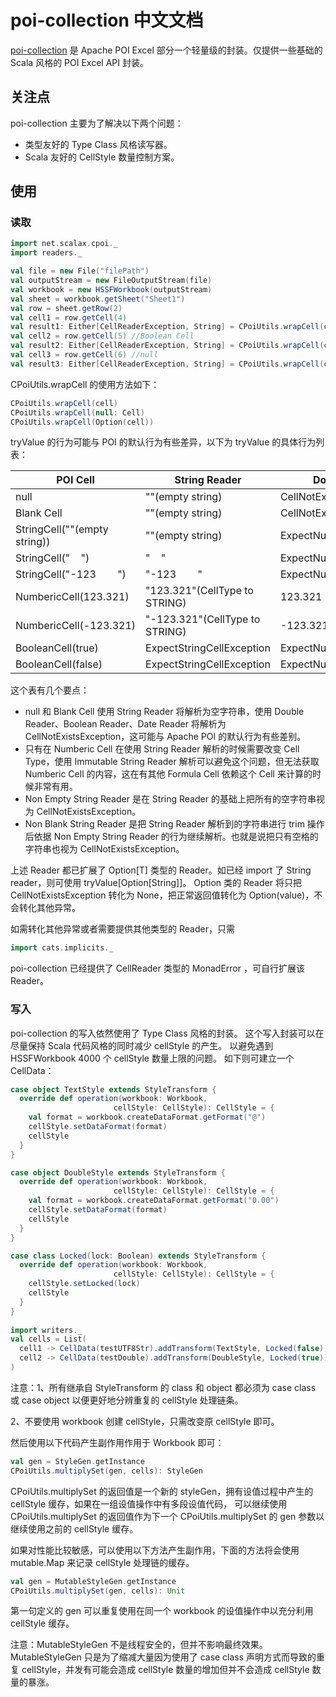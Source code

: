 # poi-collection 中文文档

[poi-collection](https://github.com/scalax/poi-collection) 是 Apache POI
Excel 部分一个轻量级的封装。仅提供一些基础的 Scala 风格的 POI Excel API 封装。

## 关注点

poi-collection 主要为了解决以下两个问题：
* 类型友好的 Type Class 风格读写器。
* Scala 友好的 CellStyle 数量控制方案。

## 使用

### 读取

```scala
import net.scalax.cpoi._
import readers._

val file = new File("filePath")
val outputStream = new FileOutputStream(file)
val workbook = new HSSFWorkbook(outputStream)
val sheet = workbook.getSheet("Sheet1")
val row = sheet.getRow(2)
val cell1 = row.getCell(4)
val result1: Either[CellReaderException, String] = CPoiUtils.wrapCell(cell1).tryValue[String] //Right("Test")
val cell2 = row.getCell(5) //Boolean Cell
val result2: Either[CellReaderException, String] = CPoiUtils.wrapCell(cell2).tryValue[String] //Left(ExpectStringCellException)
val cell3 = row.getCell(6) //null
val result3: Either[CellReaderException, String] = CPoiUtils.wrapCell(cell3).tryValue[Option[Double]] //Right(None)
```

CPoiUtils.wrapCell 的使用方法如下：
```scala
CPoiUtils.wrapCell(cell)
CPoiUtils.wrapCell(null: Cell)
CPoiUtils.wrapCell(Option(cell))
```

tryValue 的行为可能与 POI 的默认行为有些差异，以下为 tryValue 的具体行为列表：

| POI Cell | String Reader | Double Reader | Boolean Reader | Date Reader | Immutable String Reader | Non Empty String Reader | Non Blank String Reader |
|-------|-------|-------|-------|-------|-------|-------|-------|
| null | ""(empty string) | CellNotExistsException | CellNotExistsException | CellNotExistsException | ""(empty string) | CellNotExistsException | CellNotExistsException |
| Blank Cell | ""(empty string) | CellNotExistsException | CellNotExistsException | CellNotExistsException | ""(empty string) | CellNotExistsException | CellNotExistsException |
| StringCell(""(empty string)) | ""(empty string) | ExpectNumericCellException | ExpectBooleanCellException | ExpectDateException | ""(empty string) | CellNotExistsException | CellNotExistsException |
| StringCell("&nbsp;&nbsp;&nbsp;&nbsp;") | "&nbsp;&nbsp;&nbsp;&nbsp;" | ExpectNumericCellException | ExpectBooleanCellException | ExpectDateException | "&nbsp;&nbsp;&nbsp;&nbsp;" | "&nbsp;&nbsp;&nbsp;&nbsp;" | CellNotExistsException |
| StringCell("-123&nbsp;&nbsp;&nbsp;&nbsp;&nbsp;&nbsp;&nbsp;&nbsp;") | "-123&nbsp;&nbsp;&nbsp;&nbsp;&nbsp;&nbsp;&nbsp;&nbsp;" | ExpectNumericCellException | ExpectBooleanCellException | ExpectDateException | "-123&nbsp;&nbsp;&nbsp;&nbsp;&nbsp;&nbsp;&nbsp;&nbsp;" | "-123&nbsp;&nbsp;&nbsp;&nbsp;&nbsp;&nbsp;&nbsp;&nbsp;" | "-123" |
| NumbericCell(123.321) | "123.321"(CellType to STRING) | 123.321 | ExpectBooleanCellException | Date(-2198535808600L) | ExpectStringCellException | "123.321"(CellType to STRING) | "123.321"(CellType to STRING) |
| NumbericCell(-123.321) | "-123.321"(CellType to STRING) | -123.321 | ExpectBooleanCellException | ExpectDateException | ExpectStringCellException | "-123.321"(CellType to STRING) | "-123.321"(CellType to STRING) |
| BooleanCell(true) | ExpectStringCellException | ExpectNumericCellException | true | ExpectDateException | ExpectStringCellException | ExpectStringCellException | ExpectStringCellException |
| BooleanCell(false) | ExpectStringCellException | ExpectNumericCellException | false | ExpectDateException | ExpectStringCellException | ExpectStringCellException | ExpectStringCellException |

这个表有几个要点：
* null 和 Blank Cell 使用 String Reader 将解析为空字符串，使用 Double Reader、Boolean Reader、Date Reader
将解析为 CellNotExistsException，这可能与 Apache POI 的默认行为有些差别。
* 只有在 Numberic Cell 在使用 String Reader 解析的时候需要改变 Cell Type，使用 Immutable String Reader 解析可以避免这个问题，但无法获取
Numberic Cell 的内容，这在有其他 Formula Cell 依赖这个 Cell 来计算的时候非常有用。
* Non Empty String Reader 是在 String Reader 的基础上把所有的空字符串视为 CellNotExistsException。
* Non Blank String Reader 是把 String Reader 解析到的字符串进行 trim 操作后依据 Non Empty String Reader 的行为继续解析。也就是说把只有空格的字符串也视为 CellNotExistsException。

上述 Reader 都已扩展了 Option[T] 类型的 Reader。如已经 import 了 String reader，则可使用 tryValue[Option[String]]。
Option 类的 Reader 将只把 CellNotExistsException 转化为 None，把正常返回值转化为 Option(value)，不会转化其他异常。

如需转化其他异常或者需要提供其他类型的 Reader，只需
```scala
import cats.implicits._
```
poi-collection 已经提供了 CellReader 类型的 MonadError ，可自行扩展该 Reader。

### 写入

poi-collection 的写入依然使用了 Type Class 风格的封装。
这个写入封装可以在尽量保持 Scala 代码风格的同时减少 cellStyle 的产生。
以避免遇到 HSSFWorkbook 4000 个 cellStyle 数量上限的问题。
如下则可建立一个 CellData：
```scala
case object TextStyle extends StyleTransform {
  override def operation(workbook: Workbook,
                       cellStyle: CellStyle): CellStyle = {
    val format = workbook.createDataFormat.getFormat("@")
    cellStyle.setDataFormat(format)
    cellStyle
  }
}

case object DoubleStyle extends StyleTransform {
  override def operation(workbook: Workbook,
                       cellStyle: CellStyle): CellStyle = {
    val format = workbook.createDataFormat.getFormat("0.00")
    cellStyle.setDataFormat(format)
    cellStyle
  }
}

case class Locked(lock: Boolean) extends StyleTransform {
  override def operation(workbook: Workbook,
                       cellStyle: CellStyle): CellStyle = {
    cellStyle.setLocked(lock)
    cellStyle
  }
}
  
import writers._
val cells = List(
  cell1 -> CellData(testUTF8Str).addTransform(TextStyle, Locked(false)),
  cell2 -> CellData(testDouble).addTransform(DoubleStyle, Locked(true))
)
```
注意：1、所有继承自 StyleTransform 的 class 和 object 都必须为 case class 或 case object 以便更好地分辨重复的 cellStyle
处理链条。

2、不要使用 workbook 创建 cellStyle，只需改变原 cellStyle 即可。

然后使用以下代码产生副作用作用于 Workbook 即可：
```scala
val gen = StyleGen.getInstance
CPoiUtils.multiplySet(gen, cells): StyleGen
```
CPoiUtils.multiplySet 的返回值是一个新的 styleGen，拥有设值过程中产生的 cellStyle 缓存，如果在一组设值操作中有多段设值代码，
可以继续使用 CPoiUtils.multiplySet 的返回值作为下一个 CPoiUtils.multiplySet 的 gen 参数以继续使用之前的 cellStyle 缓存。

如果对性能比较敏感，可以使用以下方法产生副作用，下面的方法将会使用 mutable.Map 来记录 cellStyle 处理链的缓存。
```scala
val gen = MutableStyleGen.getInstance
CPoiUtils.multiplySet(gen, cells): Unit
```
第一句定义的 gen 可以重复使用在同一个 workbook 的设值操作中以充分利用 cellStyle 缓存。

注意：MutableStyleGen 不是线程安全的，但并不影响最终效果。MutableStyleGen 只是为了缩减大量因为使用了 case class
声明方式而导致的重复 cellStyle，并发有可能会造成 cellStyle 数量的增加但并不会造成 cellStyle 数量的暴涨。
